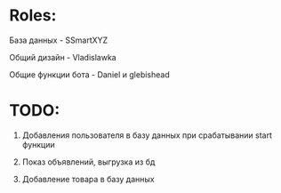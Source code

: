 # Roles:
База данных - SSmartXYZ

Общий дизайн - Vladislawka

Общие функции бота - Daniel и glebishead

# TODO:

1. Добавления пользователя в базу данных при срабатывании start функции

2. Показ объявлений, выгрузка из бд

3. Добавление товара в базу данных
